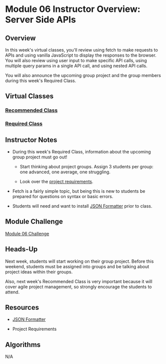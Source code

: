 # Module 06 Instructor Overview: Server Side APIs

## Overview

In this week's virtual classes, you'll review using fetch to make requests to APIs and using vanilla JavaScript to display the responses to the browser. You will also review using user input to make specific API calls, using multiple query params in a single API call, and using nested API calls.

You will also announce the upcoming group project and the group members during this week's Required Class.


## Virtual Classes

### [Recommended Class](./06.1-RECOMMENDED.md)

### [Required Class](./06.2-REQUIRED.md)


## Instructor Notes

* During this week's Required Class, information about the upcoming group project must go out!

  * Start thinking about project groups. Assign 3 students per group: one advanced, one average, one struggling.  

  * Look over the [project requirements](../../01-Class-Content/06-Server-Side-APIs/04-Supplemental/Project-Requirements.md). 

* Fetch is a fairly simple topic, but being this is new to students be prepared for questions on syntax or basic errors.

* Students will need and want to install [JSON Formatter](https://chrome.google.com/webstore/detail/json-formatter/bcjindcccaagfpapjjmafapmmgkkhgoa?hl=en) prior to class. 


## Module Challenge

[Module 06 Challenge](../../01-Class-Content/06-Server-Side-APIs/02-Challenge/README.md)


## Heads-Up

Next week, students will start working on their group project. Before this weekend, students must be assigned into groups and be talking about project ideas within their groups.

Also, next week's Recommended Class is very important because it will cover agile project management, so strongly encourage the students to attend.

## Resources

* [JSON Formatter](https://chrome.google.com/webstore/detail/json-formatter/bcjindcccaagfpapjjmafapmmgkkhgoa?hl=en)

* Project Requirements

## Algorithms

N/A
